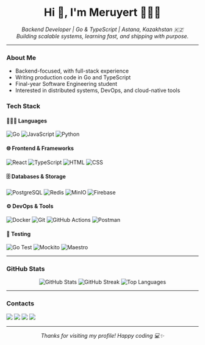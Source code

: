 <h1 align="center">Hi 👋, I'm Meruyert 👩🏻‍💻</h1>

<p align="center">
  <em>Backend Developer | Go & TypeScript | Astana, Kazakhstan 🇰🇿</em><br>
  <em>Building scalable systems, learning fast, and shipping with purpose.</em>
</p>

---

### About Me

- Backend-focused, with full-stack experience  
- Writing production code in Go and TypeScript  
- Final-year Software Engineering student  
- Interested in distributed systems, DevOps, and cloud-native tools  


### Tech Stack

#### 👩🏻‍💻 Languages
![Go](https://img.shields.io/badge/-Go-00ADD8?style=for-the-badge&logo=go&logoColor=black)
![JavaScript](https://img.shields.io/badge/-JavaScript-F7DF1E?style=for-the-badge&logo=javascript&logoColor=black)
![Python](https://img.shields.io/badge/-Python-3776AB?style=for-the-badge&logo=python&logoColor=white)

#### 🌐 Frontend & Frameworks
![React](https://img.shields.io/badge/-React-61DAFB?style=for-the-badge&logo=react&logoColor=black)
![TypeScript](https://img.shields.io/badge/-TypeScript-3178C6?style=for-the-badge&logo=typescript&logoColor=white)
![HTML](https://img.shields.io/badge/-HTML5-E34F26?style=for-the-badge&logo=html5&logoColor=white)
![CSS](https://img.shields.io/badge/-CSS3-1572B6?style=for-the-badge&logo=css3&logoColor=white)

#### 🗄 Databases & Storage
![PostgreSQL](https://img.shields.io/badge/-PostgreSQL-336791?style=for-the-badge&logo=postgresql&logoColor=white)
![Redis](https://img.shields.io/badge/-Redis-DC382D?style=for-the-badge&logo=redis&logoColor=white)
![MinIO](https://img.shields.io/badge/-MinIO-CF2A27?style=for-the-badge&logo=minio&logoColor=white)
![Firebase](https://img.shields.io/badge/-Firebase-FFCA28?style=for-the-badge&logo=firebase&logoColor=black)

#### ⚙️ DevOps & Tools
![Docker](https://img.shields.io/badge/-Docker-2496ED?style=for-the-badge&logo=docker&logoColor=white)
![Git](https://img.shields.io/badge/-Git-F05032?style=for-the-badge&logo=git&logoColor=white)
![GitHub Actions](https://img.shields.io/badge/-GitHub%20Actions-2088FF?style=for-the-badge&logo=github-actions&logoColor=white)
![Postman](https://img.shields.io/badge/-Postman-FF6C37?style=for-the-badge&logo=postman&logoColor=white)

#### 🧪 Testing
![Go Test](https://img.shields.io/badge/-Go%20Test-00ADD8?style=for-the-badge&logo=go&logoColor=white)
![Mockito](https://img.shields.io/badge/-Mockito-29BEB0?style=for-the-badge&logo=java&logoColor=white)
![Maestro](https://img.shields.io/badge/-Maestro-1C1C1E?style=for-the-badge&logo=apple&logoColor=white)

---

### GitHub Stats

<p align="center">
  <img src="https://github-readme-stats.vercel.app/api?username=meruyert4&theme=midnight-purple&hide_border=false&count_private=true" alt="GitHub Stats" />
  <img src="https://github-readme-streak-stats.herokuapp.com/?user=meruyert4&theme=midnight-purple&hide_border=false" alt="GitHub Streak" />
  <img src="https://github-readme-stats.vercel.app/api/top-langs/?username=meruyert4&theme=midnight-purple&layout=compact&hide_border=false" alt="Top Languages" />
</p>

---

### Contacts

<p align="left">
  <a href="mailto:meruyertbauyrzhanqyzy@gmail.com"><img src="https://img.shields.io/badge/Gmail-D14836?style=for-the-badge&logo=gmail&logoColor=white" /></a>
  <a href="https://t.me/meruyert4"><img src="https://img.shields.io/badge/-Telegram-2CA5E0?style=for-the-badge&logo=telegram&logoColor=white" /></a>
  <a href="https://www.linkedin.com/in/meruyert-boranbay-60688829b/"><img src="https://img.shields.io/badge/-LinkedIn-0077B5?style=for-the-badge&logo=linkedin&logoColor=white" /></a>
  <a href="https://leetcode.com/u/Meruyert4/"><img src="https://img.shields.io/badge/-LeetCode-FFA116?style=for-the-badge&logo=leetcode&logoColor=black" /></a>
</p>


---

<p align="center"><i>Thanks for visiting my profile! Happy coding 💻✨</i></p>